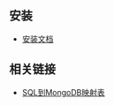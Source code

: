 ## 安装

- [安装文档](https://docs.mongoing.com/install-mongodb/install-mongodb-community-edition)

## 相关链接

- [SQL到MongoDB映射表](https://mongoing.com/docs/reference/sql-comparison.html)